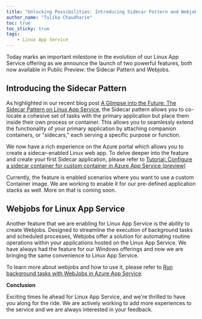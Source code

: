 ```yaml
---
title: "Unlocking Possibilities: Introducing Sidecar Pattern and Webjobs for Linux App Service in Public Preview!"
author_name: "Tulika Chaudharie"
toc: true
toc_sticky: true
tags:
    - Linux App Service
---
```


Today marks an important milestone in the evolution of our Linux App Service offering as we announce the launch of two powerful features, both now available in Public Preview: the Sidecar Pattern and Webjobs.

## Introducing the Sidecar Pattern

As highlighted in our recent blog post [A Glimpse into the Future: The Sidecar Pattern on Linux App Service](https://techcommunity.microsoft.com/t5/apps-on-azure-blog/a-glimpse-into-the-future-the-sidecar-pattern-on-linux-app/ba-p/4045680), the Sidecar pattern allows you to co-locate a cohesive set of tasks with the primary application but place them inside their own process or container. This allows you to seamlessly extend the functionality of your primary application by attaching companion containers, or "sidecars," each serving a specific purpose or function.

We now have a rich experience on the Azure portal which allows you to create a sidecar-enabled Linux web app. To delve deeper into the feature and create your first Sidecar application, please refer to [Tutorial: Configure a sidecar container for custom container in Azure App Service (preview)](https://go.microsoft.com/fwlink/?linkid=2257512)

Currently, the feature is enabled scenarios where you want to use a custom Container image. We are working to enable it for our pre-defined application stacks as well. More on that is coming soon.

## Webjobs for Linux App Service

Another feature that we are enabling for Linux App Service is the ability to create Webjobs. Designed to streamline the execution of background tasks and scheduled processes, Webjobs offer a solution for automating routine operations within your applications hosted on the Linux App Service. We have always had the feature for our Windows offerings and now we are bringing the same convenience to Linux App Service. 

To learn more about webjobs and how to use it, please refer to [Run background tasks with WebJobs in Azure App Service](https://learn.microsoft.com/en-us/azure/app-service/webjobs-create).

**Conclusion**

Exciting times lie ahead for Linux App Service, and we're thrilled to have you along for the ride. We are actively working to add more experiences to the service and we are always interested in your feedback.
